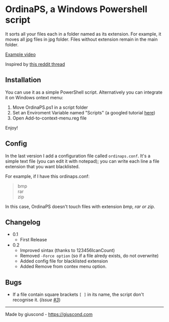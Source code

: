 # OrdinaPS, a Windows Powershell script
It sorts all your files each in a folder named as its extension. For example, it moves all jpg files in jpg folder. Files without extension remain in the main folder.

[Example video](https://www.reddit.com/r/windows/comments/tm33ti/i_made_a_simple_powershell_script_to_organize/)

Inspired by [this reddit thread](https://www.reddit.com/r/unixporn/comments/tks369/oc_wrote_a_simple_python_script_to_organize_messy/)

## Installation
You can use it as a simple PowerShell script.
Alternatively you can integrate it on Windows ontext menu:
1. Move OrdinaPS.ps1 in a script folder
2. Set an Enviroment Variable named "Scripts" (a googled tutorial [here](https://turbolab.it/windows-10/guida-windows-10-come-modificare-variabile-sistema-path-aggiungere-cartella-percorso-directory-variabile-ambiente-2560))
3. Open Add-to-context-menu.reg file 

Enjoy!

## Config
In the last version I add a configuration file called `ordinaps.conf`. It's a simple text file (you can edit it with notepad); you can write each line a file extension that you want blacklisted.

For example, if I have this ordinaps.conf:
>bmp <br>
>rar<br>
>zip

In this case, OrdinaPS doesn't touch files with extension *bmp, rar or zip*.


## Changelog
- 0.1
    - First Release
- 0.2
    - Improved sintax (thanks to 123456IcanCount)
    - Removed `-Force option` (so if a file alredy exists, do not overwrite)
    - Added config file for blacklisted extension
    - Added Remove from contex menu option.

## Bugs
- If a file contain square brackets ` [ ] ` in its name, the script don't recognise it. (*Issue [#3](https://github.com/giuscond/OrdinaPS/issues/3)*)

-----
Made by giuscond - https://giuscond.com